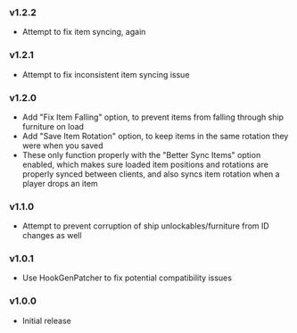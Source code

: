 ### v1.2.2
- Attempt to fix item syncing, again

### v1.2.1
- Attempt to fix inconsistent item syncing issue

### v1.2.0
- Add "Fix Item Falling" option, to prevent items from falling through ship furniture on load
- Add "Save Item Rotation" option, to keep items in the same rotation they were when you saved
- These only function properly with the "Better Sync Items" option enabled, which makes sure loaded item positions and rotations are properly synced between clients, and also syncs item rotation when a player drops an item

### v1.1.0
- Attempt to prevent corruption of ship unlockables/furniture from ID changes as well

### v1.0.1
- Use HookGenPatcher to fix potential compatibility issues

### v1.0.0
- Initial release
